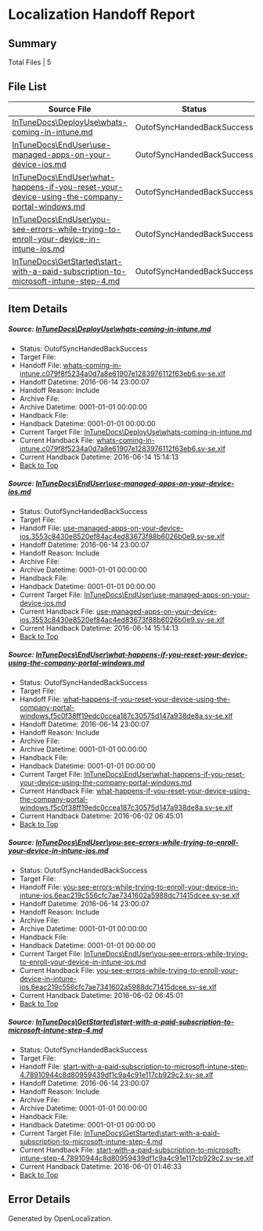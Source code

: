 # <a name='report-top'></a> Localization Handoff Report

## Summary
 Total Files | 5

## File List
 Source File | Status | Details 
 ----------- | ------ | ------- 
 [InTuneDocs\DeployUse\whats-coming-in-intune.md](https://github.com/Microsoft/IntuneDocs-pr/blob/6ba452f0c67c4f091fbb1fafadc10ffd5d4e97ed/InTuneDocs/DeployUse/whats-coming-in-intune.md) | OutofSyncHandedBackSuccess | [Details](#e1e25cacfdd99f4e1db6f2eff762781a04adbc86256)
 [InTuneDocs\EndUser\use-managed-apps-on-your-device-ios.md](https://github.com/Microsoft/IntuneDocs-pr/blob/39e810466d3a98789f0f1338f68d2be80d757d39/InTuneDocs/EndUser/use-managed-apps-on-your-device-ios.md) | OutofSyncHandedBackSuccess | [Details](#8feb4b293a021efd1f4cd26c43be76355d947143446)
 [InTuneDocs\EndUser\what-happens-if-you-reset-your-device-using-the-company-portal-windows.md](https://github.com/Microsoft/IntuneDocs-pr/blob/39e810466d3a98789f0f1338f68d2be80d757d39/InTuneDocs/EndUser/what-happens-if-you-reset-your-device-using-the-company-portal-windows.md) | OutofSyncHandedBackSuccess | [Details](#9ff73d6e2066b0fb3d2e8ca9d7732d4685e258fd461)
 [InTuneDocs\EndUser\you-see-errors-while-trying-to-enroll-your-device-in-intune-ios.md](https://github.com/Microsoft/IntuneDocs-pr/blob/39e810466d3a98789f0f1338f68d2be80d757d39/InTuneDocs/EndUser/you-see-errors-while-trying-to-enroll-your-device-in-intune-ios.md) | OutofSyncHandedBackSuccess | [Details](#21305aa10caecdcc6f2d22f305d47f74a5b3f3ba468)
 [InTuneDocs\GetStarted\start-with-a-paid-subscription-to-microsoft-intune-step-4.md](https://github.com/Microsoft/IntuneDocs-pr/blob/39e810466d3a98789f0f1338f68d2be80d757d39/InTuneDocs/GetStarted/start-with-a-paid-subscription-to-microsoft-intune-step-4.md) | OutofSyncHandedBackSuccess | [Details](#9fa2c44e18f0bc9a7a8da0ae0fb2400ca68f31af525)

## Item Details
##### <a name='e1e25cacfdd99f4e1db6f2eff762781a04adbc86256'></a> Source: [InTuneDocs\DeployUse\whats-coming-in-intune.md](https://github.com/Microsoft/IntuneDocs-pr/blob/6ba452f0c67c4f091fbb1fafadc10ffd5d4e97ed/InTuneDocs/DeployUse/whats-coming-in-intune.md)
* Status: OutofSyncHandedBackSuccess
* Target File: 
* Handoff File: [whats-coming-in-intune.c079f8f5234a0d7a8e61907e1283976112f63eb6.sv-se.xlf](https://github.com/Microsoft/EM.handoff/blob/39e33fabcee5fe506ecc04a01ce0660f1f681fa4/ol-handoff/Microsoft/IntuneDocs-pr.sv-se/master/whats-coming-in-intune.c079f8f5234a0d7a8e61907e1283976112f63eb6.sv-se.xlf)
* Handoff Datetime: 2016-06-14 23:00:07
* Handoff Reason: Include
* Archive File: 
* Archive Datetime: 0001-01-01 00:00:00
* Handback File: 
* Handback Datetime: 0001-01-01 00:00:00
* Current Target File: [InTuneDocs\DeployUse\whats-coming-in-intune.md](https://github.com/Microsoft/IntuneDocs-pr.sv-se/blob/685237d9c744213acb4f943dcd12675067120c65/InTuneDocs/DeployUse/whats-coming-in-intune.md)
* Current Handback File: [whats-coming-in-intune.c079f8f5234a0d7a8e61907e1283976112f63eb6.sv-se.xlf](https://github.com/Microsoft/EM.handback/blob/32e029602776ee0a4a58ea20560e61bc8ad869ac/ol-handback/Microsoft/IntuneDocs-pr.sv-se/master/whats-coming-in-intune.c079f8f5234a0d7a8e61907e1283976112f63eb6.sv-se.xlf)
* Current Handback Datetime: 2016-06-14 15:14:13
* [Back to Top](#report-top)

##### <a name='8feb4b293a021efd1f4cd26c43be76355d947143446'></a> Source: [InTuneDocs\EndUser\use-managed-apps-on-your-device-ios.md](https://github.com/Microsoft/IntuneDocs-pr/blob/39e810466d3a98789f0f1338f68d2be80d757d39/InTuneDocs/EndUser/use-managed-apps-on-your-device-ios.md)
* Status: OutofSyncHandedBackSuccess
* Target File: 
* Handoff File: [use-managed-apps-on-your-device-ios.3553c8430e8520ef84ac4ed83673f88b6026b0e9.sv-se.xlf](https://github.com/Microsoft/EM.handoff/blob/39e33fabcee5fe506ecc04a01ce0660f1f681fa4/ol-handoff/Microsoft/IntuneDocs-pr.sv-se/master/use-managed-apps-on-your-device-ios.3553c8430e8520ef84ac4ed83673f88b6026b0e9.sv-se.xlf)
* Handoff Datetime: 2016-06-14 23:00:07
* Handoff Reason: Include
* Archive File: 
* Archive Datetime: 0001-01-01 00:00:00
* Handback File: 
* Handback Datetime: 0001-01-01 00:00:00
* Current Target File: [InTuneDocs\EndUser\use-managed-apps-on-your-device-ios.md](https://github.com/Microsoft/IntuneDocs-pr.sv-se/blob/685237d9c744213acb4f943dcd12675067120c65/InTuneDocs/EndUser/use-managed-apps-on-your-device-ios.md)
* Current Handback File: [use-managed-apps-on-your-device-ios.3553c8430e8520ef84ac4ed83673f88b6026b0e9.sv-se.xlf](https://github.com/Microsoft/EM.handback/blob/32e029602776ee0a4a58ea20560e61bc8ad869ac/ol-handback/Microsoft/IntuneDocs-pr.sv-se/master/use-managed-apps-on-your-device-ios.3553c8430e8520ef84ac4ed83673f88b6026b0e9.sv-se.xlf)
* Current Handback Datetime: 2016-06-14 15:14:13
* [Back to Top](#report-top)

##### <a name='9ff73d6e2066b0fb3d2e8ca9d7732d4685e258fd461'></a> Source: [InTuneDocs\EndUser\what-happens-if-you-reset-your-device-using-the-company-portal-windows.md](https://github.com/Microsoft/IntuneDocs-pr/blob/39e810466d3a98789f0f1338f68d2be80d757d39/InTuneDocs/EndUser/what-happens-if-you-reset-your-device-using-the-company-portal-windows.md)
* Status: OutofSyncHandedBackSuccess
* Target File: 
* Handoff File: [what-happens-if-you-reset-your-device-using-the-company-portal-windows.f5c0f38ff19edc0ccea187c30575d147a938de8a.sv-se.xlf](https://github.com/Microsoft/EM.handoff/blob/39e33fabcee5fe506ecc04a01ce0660f1f681fa4/ol-handoff/Microsoft/IntuneDocs-pr.sv-se/master/what-happens-if-you-reset-your-device-using-the-company-portal-windows.f5c0f38ff19edc0ccea187c30575d147a938de8a.sv-se.xlf)
* Handoff Datetime: 2016-06-14 23:00:07
* Handoff Reason: Include
* Archive File: 
* Archive Datetime: 0001-01-01 00:00:00
* Handback File: 
* Handback Datetime: 0001-01-01 00:00:00
* Current Target File: [InTuneDocs\EndUser\what-happens-if-you-reset-your-device-using-the-company-portal-windows.md](https://github.com/Microsoft/IntuneDocs-pr.sv-se/blob/532ffe6f1737b4c7f64b737ca0233d79f228fb00/InTuneDocs/EndUser/what-happens-if-you-reset-your-device-using-the-company-portal-windows.md)
* Current Handback File: [what-happens-if-you-reset-your-device-using-the-company-portal-windows.f5c0f38ff19edc0ccea187c30575d147a938de8a.sv-se.xlf](https://github.com/Microsoft/EM.handback/blob/5dff4b7d1f075b0f021badd3d34829b04f4fcb36/ol-handback/Microsoft/IntuneDocs-pr.sv-se/master/what-happens-if-you-reset-your-device-using-the-company-portal-windows.f5c0f38ff19edc0ccea187c30575d147a938de8a.sv-se.xlf)
* Current Handback Datetime: 2016-06-02 06:45:01
* [Back to Top](#report-top)

##### <a name='21305aa10caecdcc6f2d22f305d47f74a5b3f3ba468'></a> Source: [InTuneDocs\EndUser\you-see-errors-while-trying-to-enroll-your-device-in-intune-ios.md](https://github.com/Microsoft/IntuneDocs-pr/blob/39e810466d3a98789f0f1338f68d2be80d757d39/InTuneDocs/EndUser/you-see-errors-while-trying-to-enroll-your-device-in-intune-ios.md)
* Status: OutofSyncHandedBackSuccess
* Target File: 
* Handoff File: [you-see-errors-while-trying-to-enroll-your-device-in-intune-ios.6eac219c556cfc7ae7341602a5988dc71415dcee.sv-se.xlf](https://github.com/Microsoft/EM.handoff/blob/39e33fabcee5fe506ecc04a01ce0660f1f681fa4/ol-handoff/Microsoft/IntuneDocs-pr.sv-se/master/you-see-errors-while-trying-to-enroll-your-device-in-intune-ios.6eac219c556cfc7ae7341602a5988dc71415dcee.sv-se.xlf)
* Handoff Datetime: 2016-06-14 23:00:07
* Handoff Reason: Include
* Archive File: 
* Archive Datetime: 0001-01-01 00:00:00
* Handback File: 
* Handback Datetime: 0001-01-01 00:00:00
* Current Target File: [InTuneDocs\EndUser\you-see-errors-while-trying-to-enroll-your-device-in-intune-ios.md](https://github.com/Microsoft/IntuneDocs-pr.sv-se/blob/532ffe6f1737b4c7f64b737ca0233d79f228fb00/InTuneDocs/EndUser/you-see-errors-while-trying-to-enroll-your-device-in-intune-ios.md)
* Current Handback File: [you-see-errors-while-trying-to-enroll-your-device-in-intune-ios.6eac219c556cfc7ae7341602a5988dc71415dcee.sv-se.xlf](https://github.com/Microsoft/EM.handback/blob/5dff4b7d1f075b0f021badd3d34829b04f4fcb36/ol-handback/Microsoft/IntuneDocs-pr.sv-se/master/you-see-errors-while-trying-to-enroll-your-device-in-intune-ios.6eac219c556cfc7ae7341602a5988dc71415dcee.sv-se.xlf)
* Current Handback Datetime: 2016-06-02 06:45:01
* [Back to Top](#report-top)

##### <a name='9fa2c44e18f0bc9a7a8da0ae0fb2400ca68f31af525'></a> Source: [InTuneDocs\GetStarted\start-with-a-paid-subscription-to-microsoft-intune-step-4.md](https://github.com/Microsoft/IntuneDocs-pr/blob/39e810466d3a98789f0f1338f68d2be80d757d39/InTuneDocs/GetStarted/start-with-a-paid-subscription-to-microsoft-intune-step-4.md)
* Status: OutofSyncHandedBackSuccess
* Target File: 
* Handoff File: [start-with-a-paid-subscription-to-microsoft-intune-step-4.78910944c8d80959439df1c9a4c91e117cb929c2.sv-se.xlf](https://github.com/Microsoft/EM.handoff/blob/39e33fabcee5fe506ecc04a01ce0660f1f681fa4/ol-handoff/Microsoft/IntuneDocs-pr.sv-se/master/start-with-a-paid-subscription-to-microsoft-intune-step-4.78910944c8d80959439df1c9a4c91e117cb929c2.sv-se.xlf)
* Handoff Datetime: 2016-06-14 23:00:07
* Handoff Reason: Include
* Archive File: 
* Archive Datetime: 0001-01-01 00:00:00
* Handback File: 
* Handback Datetime: 0001-01-01 00:00:00
* Current Target File: [InTuneDocs\GetStarted\start-with-a-paid-subscription-to-microsoft-intune-step-4.md](https://github.com/Microsoft/IntuneDocs-pr.sv-se/blob/ded106009b121060219c2851848d2d50083ff8eb/InTuneDocs/GetStarted/start-with-a-paid-subscription-to-microsoft-intune-step-4.md)
* Current Handback File: [start-with-a-paid-subscription-to-microsoft-intune-step-4.78910944c8d80959439df1c9a4c91e117cb929c2.sv-se.xlf](https://github.com/Microsoft/EM.handback/blob/5b6b4d046b9cd514dc90af8211b8993884bb9e57/ol-handback/Microsoft/IntuneDocs-pr.sv-se/master/start-with-a-paid-subscription-to-microsoft-intune-step-4.78910944c8d80959439df1c9a4c91e117cb929c2.sv-se.xlf)
* Current Handback Datetime: 2016-06-01 01:46:33
* [Back to Top](#report-top)


## Error Details

Generated by OpenLocalization.
